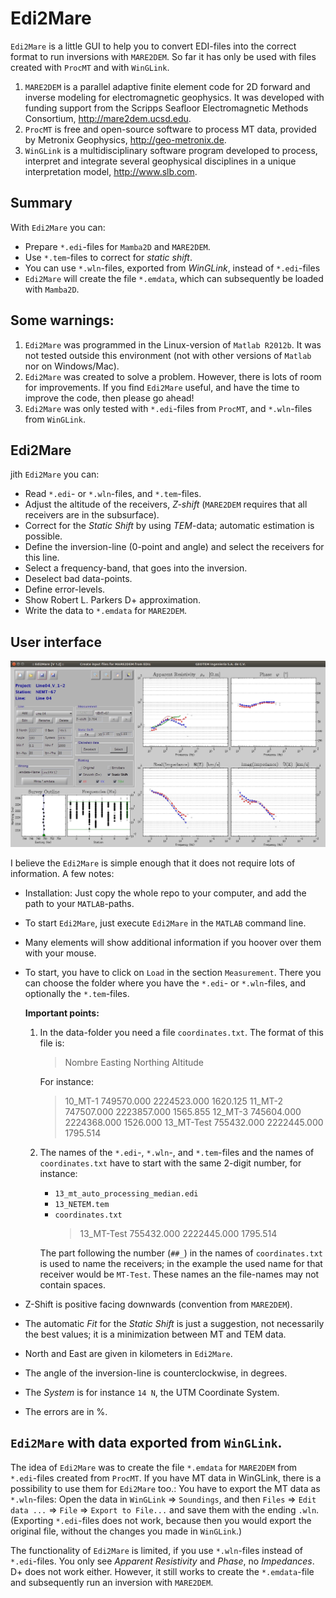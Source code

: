 # Edi2Mare

`Edi2Mare` is a little GUI to help you to convert EDI-files into the correct
format to run inversions with `MARE2DEM`. So far it has only be used with
files created with `ProcMT` and with `WinGLink`.

1. `MARE2DEM` is a parallel adaptive finite element code for 2D forward and
   inverse modeling for electromagnetic geophysics. It was developed with
   funding support from the Scripps Seafloor Electromagnetic Methods
   Consortium, <http://mare2dem.ucsd.edu>.
2. `ProcMT` is free and open-source software to process MT data, provided by
   Metronix Geophysics, <http://geo-metronix.de>.
3. `WinGLink` is a multidisciplinary software program developed to process,
   interpret and integrate several geophysical disciplines in a unique
   interpretation model, <http://www.slb.com>.

## Summary

With `Edi2Mare` you can:

* Prepare `*.edi`-files for `Mamba2D` and `MARE2DEM`.
* Use `*.tem`-files to correct for *static shift*.
* You can use `*.wln`-files, exported from *WinGLink*, instead of `*.edi`-files 
* `Edi2Mare` will create the file `*.emdata`, which can subsequently be loaded
  with `Mamba2D`.


## Some warnings:

1. `Edi2Mare` was programmed in the Linux-version of `Matlab R2012b`. It was
   not tested outside this environment (not with other versions of `Matlab` nor
   on Windows/Mac).
2. `Edi2Mare` was created to solve a problem. However, there is lots of room
   for improvements. If you find `Edi2Mare` useful, and have the time to
   improve the code, then please go ahead!
3. `Edi2Mare` was only tested with `*.edi`-files from `ProcMT`, and
   `*.wln`-files from `WinGLink`.


## Edi2Mare
jith `Edi2Mare` you can:

* Read `*.edi`- or `*.wln`-files, and `*.tem`-files.
* Adjust the altitude of the receivers, *Z-shift* (`MARE2DEM` requires that all
  receivers are in the subsurface).
* Correct for the *Static Shift* by using *TEM*-data; automatic estimation is
  possible.
* Define the inversion-line (0-point and angle) and select the receivers for
  this line.
* Select a frequency-band, that goes into the inversion.
* Deselect bad data-points.
* Define error-levels.
* Show Robert L. Parkers D+ approximation.
* Write the data to `*.emdata` for `MARE2DEM`.

## User interface

![Image of Yaktocat](Edi2Mare.jpg)

I believe the `Edi2Mare` is simple enough that it does not require lots of
information. A few notes:

* Installation: Just copy the whole repo to your computer, and add the path to
  your `MATLAB`-paths.
* To start `Edi2Mare`, just execute `Edi2Mare` in the `MATLAB` command line.
* Many elements will show additional information if you hoover over them with
  your mouse.
* To start, you have to click on `Load` in the section `Measurement`. There you
  can choose the folder where you have the `*.edi`- or `*.wln`-files, and
  optionally the `*.tem`-files.

  **Important points:**
  1. In the data-folder you need a file `coordinates.txt`. The format of this
     file is:

     > Nombre        Easting         Northing      Altitude

     For instance:

     > 10_MT-1       749570.000      2224523.000      1620.125
     > 11_MT-2       747507.000      2223857.000      1565.855
     > 12_MT-3       745604.000      2224368.000      1526.000
     > 13_MT-Test    755432.000      2222445.000      1795.514

  2. The names of the `*.edi`-, `*.wln`-, and `*.tem`-files and the names of
     `coordinates.txt` have to start with the same 2-digit number, for instance:

     * `13_mt_auto_processing_median.edi`
     * `13_NETEM.tem`
     * `coordinates.txt`
       > 13_MT-Test     755432.000      2222445.000    1795.514

     The part following the number (`##_`) in the names of `coordinates.txt`
     is used to name the receivers; in the example the used name for that
     receiver would be `MT-Test`.
     These names an the file-names may not contain spaces.
* Z-Shift is positive facing downwards (convention from `MARE2DEM`).
* The automatic *Fit* for the *Static Shift* is just a suggestion, not
  necessarily the best values; it is a minimization between MT and TEM data.
* North and East are given in kilometers in `Edi2Mare`.
* The angle of the inversion-line is counterclockwise, in degrees.
* The *System* is for instance `14 N`, the UTM Coordinate System.
* The errors are in %.

## `Edi2Mare` with data exported from `WinGLink`.

The idea of `Edi2Mare` was to create the file `*.emdata` for `MARE2DEM` from
`*.edi`-files created from `ProcMT`. If you have MT data in WinGLink, there is
a possibility to use them for `Edi2Mare` too.: You have to export the MT data
as `*.wln`-files: Open the data in `WinGLink` => `Soundings`, and then `Files`
=> `Edit data ...` => `File` => `Export to File...` and save them with the
ending `.wln`.  (Exporting `*.edi`-files does not work, because then you would
export the original file, without the changes you made in `WinGLink`.)

The functionality of `Edi2Mare` is limited, if you use `*.wln`-files instead
of `*.edi`-files. You only see *Apparent Resistivity* and *Phase*, no
*Impedances*. D+ does not work either. However, it still works to create
the `*.emdata`-file and subsequently run an inversion with `MARE2DEM`.

